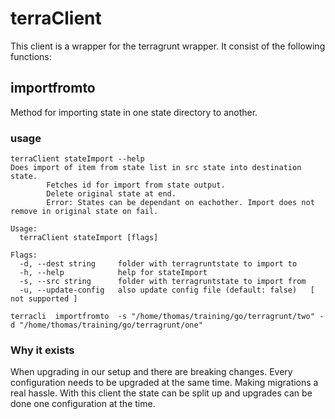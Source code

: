 # terraClient

This client is a wrapper for the terragrunt wrapper. It consist of the following functions:

## importfromto

Method for importing state in one state directory to another.

### usage

```
terraClient stateImport --help
Does import of item from state list in src state into destination state.
        Fetches id for import from state output.
        Delete original state at end.
        Error: States can be dependant on eachother. Import does not remove in original state on fail.

Usage:
  terraClient stateImport [flags]

Flags:
  -d, --dest string     folder with terragruntstate to import to
  -h, --help            help for stateImport
  -s, --src string      folder with terragruntstate to import from
  -u, --update-config   also update config file (default: false)   [ not supported ]

terracli  importfromto  -s "/home/thomas/training/go/terragrunt/two" -d "/home/thomas/training/go/terragrunt/one"
```

### Why it exists

When upgrading in our setup and there are breaking changes. Every configuration needs to be upgraded at the same time. Making migrations a real hassle.
With this client the state can be split up and upgrades can be done one configuration at the time.
